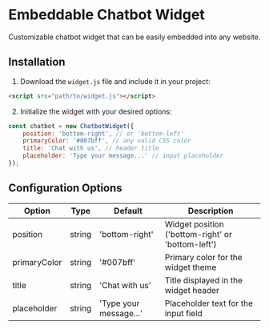 # Embeddable Chatbot Widget

Customizable chatbot widget that can be easily embedded into any website.

## Installation

1. Download the `widget.js` file and include it in your project:

```html
<script src="path/to/widget.js"></script>
```

2. Initialize the widget with your desired options:

```javascript
const chatbot = new ChatbotWidget({
    position: 'bottom-right', // or 'bottom-left'
    primaryColor: '#007bff', // any valid CSS color
    title: 'Chat with us', // header title
    placeholder: 'Type your message...' // input placeholder
});
```

## Configuration Options

| Option | Type | Default | Description |
|--------|------|---------|-------------|
| position | string | 'bottom-right' | Widget position ('bottom-right' or 'bottom-left') |
| primaryColor | string | '#007bff' | Primary color for the widget theme |
| title | string | 'Chat with us' | Title displayed in the widget header |
| placeholder | string | 'Type your message...' | Placeholder text for the input field |
